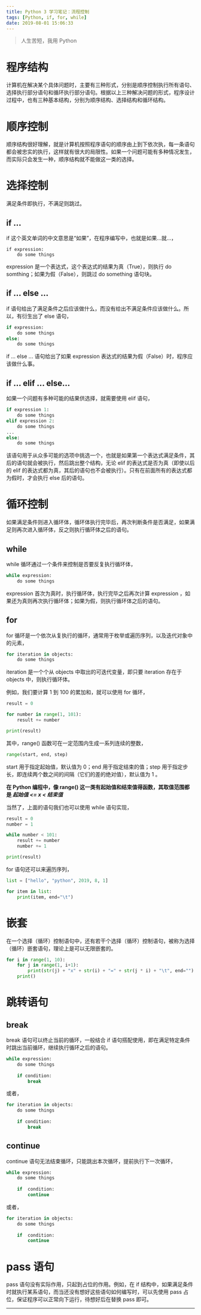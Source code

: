 ```yaml
---
title: Python 3 学习笔记：流程控制
tags: [Python, if, for, while]
date: 2019-08-01 15:06:33
---
```


> 人生苦短，我用 Python

# 程序结构

计算机在解决某个具体问题时，主要有三种形式，分别是顺序控制执行所有语句、选择执行部分语句和循环执行部分语句。根据以上三种解决问题的形式，程序设计过程中，也有三种基本结构，分别为顺序结构、选择结构和循环结构。

# 顺序控制

顺序结构很好理解，就是计算机按照程序语句的顺序由上到下依次执，每一条语句都会被忠实的执行，这样就有很大的局限性。如果一个问题可能有多种情况发生，而实际只会发生一种，顺序结构就不能做这一类的选择。

# 选择控制

满足条件即执行，不满足则跳过。

## if ...

if 这个英文单词的中文意思是“如果”，在程序编写中，也就是如果...就...，

```pytho
if expression:
	do some things
```

expression 是一个表达式，这个表达式的结果为真（True），则执行 do somthing；如果为假（False），则跳过 do something 语句块。

## if ... else ...

if 语句给出了满足条件之后应该做什么，而没有给出不满足条件应该做什么。所以，有衍生出了 else 语句，

```python
if expression:
    do some things
else:
    do some things
```

if ... else ... 语句给出了如果 expression 表达式的结果为假（False）时，程序应该做什么事。

## if ... elif ... else...

如果一个问题有多种可能的结果供选择，就需要使用 elif 语句，

```python
if expression 1:
    do some things
elif expression 2:
    do some things
...
else:
    do some things
```

该语句用于从众多可能的选项中挑选一个，也就是如果第一个表达式满足条件，其后的语句就会被执行，然后跳出整个结构，无论 elif 的表达式是否为真（即使以后的 elif 的表达式都为真，其后的语句也不会被执行）。只有在前面所有的表达式都为假时，才会执行 else 后的语句。

# 循环控制

如果满足条件则进入循环体，循环体执行完毕后，再次判断条件是否满足，如果满足则再次进入循环体，反之则执行循环体之后的语句。

## while

while 循环通过一个条件来控制是否要反复执行循环体，

```python
while expression:
    do some things
```

expression 首次为真时，执行循环体，执行完毕之后再次计算 expression ，如果还为真则再次执行循环体；如果为假，则执行循环体之后的语句。

## for

for 循环是一个依次从复执行的循环，通常用于枚举或遍历序列，以及迭代对象中的元素，

```python
for iteration in objects:
    do some things
```

iteration 是一个个从 objects 中取出的可迭代变量，即只要 iteration 存在于 objects 中，则执行循环体。

例如，我们要计算 1 到 100 的累加和，就可以使用 for 循环，

```python
result = 0

for number in range(1, 101):
	result += number

print(result)
```

其中，range() 函数可在一定范围内生成一系列连续的整数，

```python
range(start, end, step)
```

start 用于指定起始值，默认值为 0；end 用于指定结束的值；step 用于指定步长，即连续两个数之间的间隔（它们的差的绝对值），默认值为 1 。

**在 Python 编程中，像 range() 这一类有起始值和结束值得函数，其取值范围都是 *起始值 <= x < 结束值***

当然了，上面的语句我们也可以使用 while 语句实现，

```python
result = 0
number = 1

while number < 101:
	result += number
	number += 1

print(result)
```

for 语句还可以来遍历序列，

```python
list = ["hello", "python", 2019, 8, 1]

for item in list:
	print(item, end="\t")
```

# 嵌套

在一个选择（循环）控制语句中，还有若干个选择（循环）控制语句，被称为选择（循环）嵌套语句，理论上是可以无限嵌套的。

```python
for i in range(1, 10):
	for j in range(1, i+1):
		print(str(j) + "x" + str(i) + "=" + str(j * i) + "\t", end="")
	print()
```

# 跳转语句

## break

break 语句可以终止当前的循环，一般结合 if 语句搭配使用，即在满足特定条件时跳出当前循环，继续执行循环之后的语句。

```python
while expression:
    do some things
    
    if condition:
        break
```

或者，

```python
for iteration in objects:
    do some things
    
    if condition:
        break
```

## continue

continue 语句无法结束循环，只能跳出本次循环，提前执行下一次循环，

```python
while expression:
    do some things
    
    if  condition:
        continue
```

或者，

```python
for iteration in objects:
    do some things
    
    if  condition:
        continue
```

# pass 语句

pass 语句没有实际作用，只起到占位的作用。例如，在 if 结构中，如果满足条件时就执行某系语句，而当还没有想好这些语句如何编写时，可以先使用 pass 占位，保证程序可以正常向下运行，待想好后在替换 pass 即可。

------

<script type="text/javascript" src="http://tajs.qq.com/stats?sId=59765948" charset="UTF-8"></script>